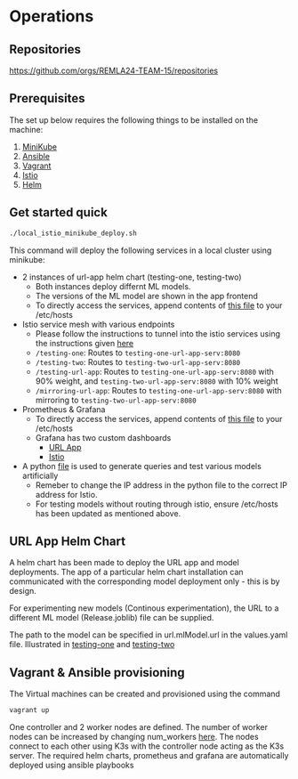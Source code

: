 # Operations

## Repositories
https://github.com/orgs/REMLA24-TEAM-15/repositories

## Prerequisites 
The set up below requires the following things to be installed on the machine:
1. [MiniKube](https://minikube.sigs.k8s.io/docs/start/?arch=%2Fwindows%2Fx86-64%2Fstable%2F.exe+download)
2. [Ansible](https://docs.ansible.com/ansible/latest/installation_guide/intro_installation.html)
3. [Vagrant](https://developer.hashicorp.com/vagrant/docs/installation)
4. [Istio](https://istio.io/latest/docs/setup/install/)
5. [Helm](https://helm.sh/docs/intro/install/)


## Get started quick
```sh
./local_istio_minikube_deploy.sh
```
This command will deploy the following services in a local cluster using minikube:
- 2 instances of url-app helm chart (testing-one, testing-two)
  - Both instances deploy differnt ML models.
  - The versions of the ML model are shown in the app frontend
  - To directly access the services, append contents of [this file](https://github.com/REMLA24-TEAM-15/Operation/blob/main/etc_hosts.txt) to your /etc/hosts
- Istio service mesh with various endpoints
  - Please follow the instructions to tunnel into the istio services using the instructions given [here](https://github.com/REMLA24-TEAM-15/Operation/blob/main/local_istio_minikube_deploy.sh)
  - `/testing-one`: Routes to `testing-one-url-app-serv:8080`
  - `/testing-two`: Routes to `testing-two-url-app-serv:8080`
  - `/testing-url-app`: Routes to `testing-one-url-app-serv:8080` with 90% weight, and `testing-two-url-app-serv:8080` with 10% weight
  - `/mirroring-url-app`: Routes to `testing-one-url-app-serv:8080` with mirroring to `testing-two-url-app-serv:8080`
- Prometheus & Grafana
  - To directly access the services, append contents of [this file](https://github.com/REMLA24-TEAM-15/Operation/blob/main/etc_hosts.txt) to your /etc/hosts
  - Grafana has two custom dashboards
    - [URL App](http://grafana-urlapp.local/d/_eX4mpl3/url-app-dashboard?orgId=1&refresh=5s)
    - [Istio](http://grafana-urlapp.local/d/G8wLrJIZk/istio-mesh-dashboard?orgId=1&var-datasource=prometheus)
- A python [file](https://github.com/REMLA24-TEAM-15/Operation/blob/main/query_generator.py) is used to generate queries and test various models artificially
  - Remeber to change the IP address in the python file to the correct IP address for Istio.
  - For testing models without routing through istio, ensure /etc/hosts has been updated as mentioned above.

## URL App Helm Chart
A helm chart has been made to deploy the URL app and model deployments. The app of a particular helm chart installation can communicated with the corresponding model deployment only - this is by design.

For experimenting new models (Continous experimentation), the URL to a different ML model (Release.joblib) file can be supplied.

The path to the model can be specified in url.mlModel.url in the values.yaml file. Illustrated in [testing-one](https://github.com/REMLA24-TEAM-15/Operation/blob/main/kubernetes/charts/testing-one-values.yaml) and [testing-two](https://github.com/REMLA24-TEAM-15/Operation/blob/main/kubernetes/charts/testing-two-values.yaml)

## Vagrant & Ansible provisioning
The Virtual machines can be created and provisioned using the command
```sh
vagrant up
```
One controller and 2 worker nodes are defined. The number of worker nodes can be increased by changing num_workers [here](https://github.com/REMLA24-TEAM-15/Operation/blob/main/Vagrantfile#L28). The nodes connect to each other using K3s with the controller node acting as the K3s server.
The required helm charts, prometheus and grafana are automatically deployed using ansible playbooks
